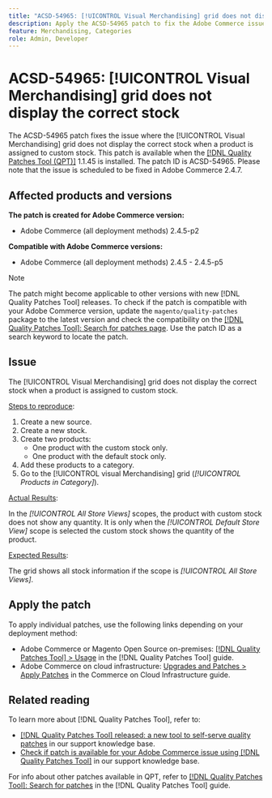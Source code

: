 ```yaml
---
title: "ACSD-54965: [!UICONTROL Visual Merchandising] grid does not display the correct stock"
description: Apply the ACSD-54965 patch to fix the Adobe Commerce issue where the [!UICONTROL Visual Merchandising] grid does not display the correct stock when a product is assigned to custom stock.
feature: Merchandising, Categories
role: Admin, Developer
---
```

# ACSD-54965: [!UICONTROL Visual Merchandising] grid does not display the correct stock

The ACSD-54965 patch fixes the issue where the [!UICONTROL Visual Merchandising] grid does not display the correct stock when a product is assigned to custom stock. This patch is available when the [[!DNL Quality Patches Tool (QPT)]](/help/announcements/adobe-commerce-announcements/magento-quality-patches-released-new-tool-to-self-serve-quality-patches.md) 1.1.45 is installed. The patch ID is ACSD-54965. Please note that the issue is scheduled to be fixed in Adobe Commerce 2.4.7.

## Affected products and versions

**The patch is created for Adobe Commerce version:**

* Adobe Commerce (all deployment methods) 2.4.5-p2

**Compatible with Adobe Commerce versions:**

* Adobe Commerce (all deployment methods) 2.4.5 - 2.4.5-p5

>[!NOTE]
>
>The patch might become applicable to other versions with new [!DNL Quality Patches Tool] releases. To check if the patch is compatible with your Adobe Commerce version, update the `magento/quality-patches` package to the latest version and check the compatibility on the [[!DNL Quality Patches Tool]: Search for patches page](https://experienceleague.adobe.com/tools/commerce-quality-patches/index.html). Use the patch ID as a search keyword to locate the patch.

## Issue

The [!UICONTROL Visual Merchandising] grid does not display the correct stock when a product is assigned to custom stock. 

<u>Steps to reproduce</u>:

1. Create a new source.
1. Create a new stock.
1. Create two products:
   * One product with the custom stock only.
   * One product with the default stock only.
1. Add these products to a category.
1. Go to the [!UICONTROL visual Merchandising] grid (*[!UICONTROL Products in Category]*).

<u>Actual Results</u>:

In the *[!UICONTROL All Store Views]* scopes, the product with custom stock does not show any quantity. It is only when the *[!UICONTROL Default Store View]* scope is selected the custom stock shows the quantity of the product.

<u>Expected Results</u>:

The grid shows all stock information if the scope is *[!UICONTROL All Store Views]*.

## Apply the patch

To apply individual patches, use the following links depending on your deployment method:

* Adobe Commerce or Magento Open Source on-premises: [[!DNL Quality Patches Tool] > Usage](https://experienceleague.adobe.com/docs/commerce-operations/tools/quality-patches-tool/usage.html) in the [!DNL Quality Patches Tool] guide.
* Adobe Commerce on cloud infrastructure: [Upgrades and Patches > Apply Patches](https://experienceleague.adobe.com/docs/commerce-cloud-service/user-guide/develop/upgrade/apply-patches.html) in the Commerce on Cloud Infrastructure guide.

## Related reading

To learn more about [!DNL Quality Patches Tool], refer to:

* [[!DNL Quality Patches Tool] released: a new tool to self-serve quality patches](/help/announcements/adobe-commerce-announcements/magento-quality-patches-released-new-tool-to-self-serve-quality-patches.md) in our support knowledge base.
* [Check if patch is available for your Adobe Commerce issue using [!DNL Quality Patches Tool]](/help/support-tools/patches-available-in-qpt-tool/check-patch-for-magento-issue-with-magento-quality-patches.md) in our support knowledge base.

For info about other patches available in QPT, refer to [[!DNL Quality Patches Tool]: Search for patches](https://experienceleague.adobe.com/tools/commerce-quality-patches/index.html) in the [!DNL Quality Patches Tool] guide.
